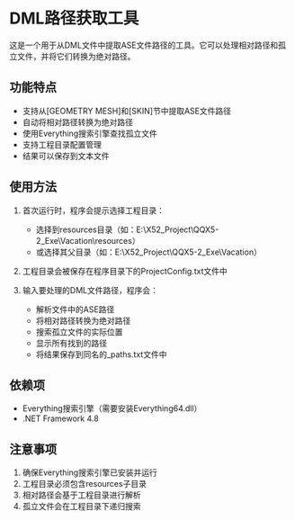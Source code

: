 # DML路径获取工具

这是一个用于从DML文件中提取ASE文件路径的工具。它可以处理相对路径和孤立文件，并将它们转换为绝对路径。

## 功能特点

- 支持从[GEOMETRY MESH]和[SKIN]节中提取ASE文件路径
- 自动将相对路径转换为绝对路径
- 使用Everything搜索引擎查找孤立文件
- 支持工程目录配置管理
- 结果可以保存到文本文件

## 使用方法

1. 首次运行时，程序会提示选择工程目录：
   - 选择到resources目录（如：E:\X52_Project\QQX5-2_Exe\Vacation\resources）
   - 或选择其父目录（如：E:\X52_Project\QQX5-2_Exe\Vacation）

2. 工程目录会被保存在程序目录下的ProjectConfig.txt文件中

3. 输入要处理的DML文件路径，程序会：
   - 解析文件中的ASE路径
   - 将相对路径转换为绝对路径
   - 搜索孤立文件的实际位置
   - 显示所有找到的路径
   - 将结果保存到同名的_paths.txt文件中

## 依赖项

- Everything搜索引擎（需要安装Everything64.dll）
- .NET Framework 4.8

## 注意事项

1. 确保Everything搜索引擎已安装并运行
2. 工程目录必须包含resources子目录
3. 相对路径会基于工程目录进行解析
4. 孤立文件会在工程目录下递归搜索 